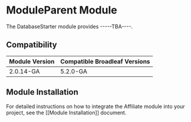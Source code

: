 # ModuleParent Module

The DatabaseStarter module provides -----TBA----. 

## Compatibility

| Module Version               | Compatible Broadleaf Versions |
| :--------------------------- | :---------------------------- | 
| 2.0.14-GA                     | 5.2.0-GA                      |

## Module Installation

For detailed instructions on how to integrate the Affiliate module into your project, see the [[Module Installation]] document.
